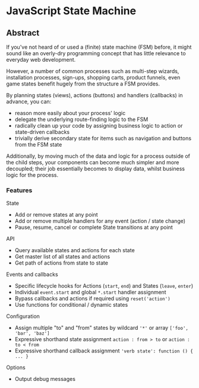 # JavaScript State Machine

## Abstract

If you've not heard of or used a (finite) state machine (FSM) before, it might sound like an overly-dry programming concept that has little relevance to everyday web development. 

However, a number of common processes such as multi-step wizards, installation processes, sign-ups, shopping carts, product funnels, even game states benefit hugely from the structure a FSM provides.
 
By planning states (views), actions (buttons) and handlers (callbacks) in advance, you can:
 
- reason more easily about your process' logic
- delegate the underlying route-finding logic to the FSM
- radically clean up your code by assigning business logic to action or state-driven callbacks
- trivially derive secondary state for items such as navigation and buttons from the FSM state

Additionally, by moving much of the data and logic for a process outside of the child steps, your components can become much simpler and more decoupled; their job essentially becomes to display data, whilst business logic for the process.

### Features

State 

- Add or remove states at any point
- Add or remove multiple handlers for any event (action / state change)
- Pause, resume, cancel or complete State transitions at any point

API

- Query available states and actions for each state
- Get master list of all states and actions
- Get path of actions from state to state

Events and callbacks

- Specific lifecycle hooks for Actions (`start`, `end`) and States (`leave`, `enter`)
- Individual `event.start` and global `*.start` handler assignment
- Bypass callbacks and actions if required using `reset('action')`
- Use functions for conditional / dynamic states

Configuration

- Assign multiple "to" and "from" states by wildcard `'*'` or array `['foo', 'bar', 'baz']`
- Expressive shorthand state assignment `action : from > to` or `action : to < from`
- Expressive shorthand callback assignment `'verb state': function () { ... }`


Options

- Output debug messages

